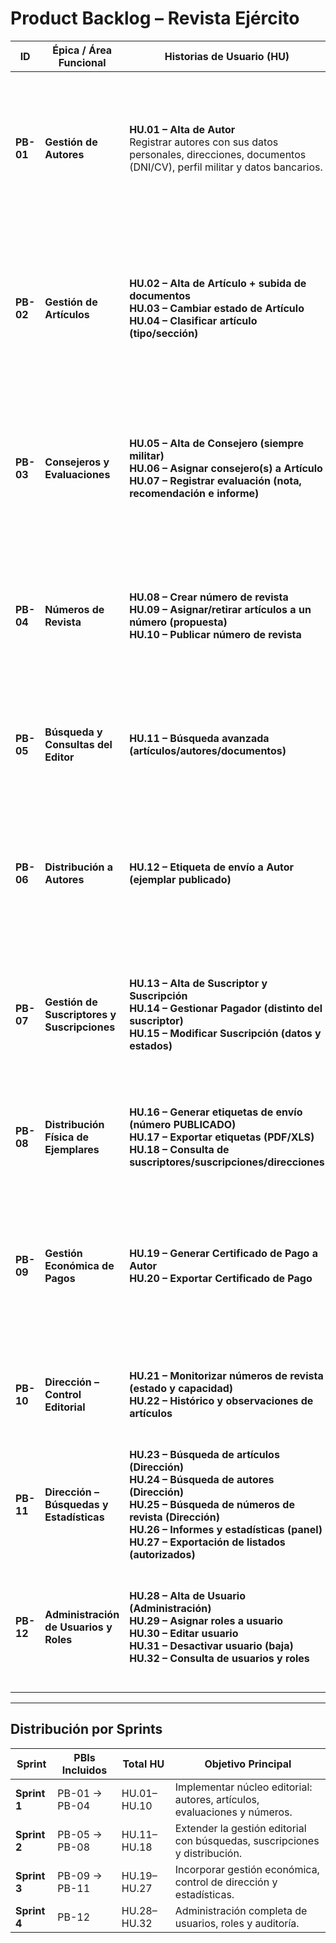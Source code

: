 # Product Backlog – Revista Ejército

| **ID** | **Épica / Área Funcional** | **Historias de Usuario (HU)** | **Prioridad** | **Comentarios** |
|--------|-----------------------------|--------------------------------|----------------|-----------------|
| **PB-01** | **Gestión de Autores** | **HU.01 – Alta de Autor**<br>Registrar autores con sus datos personales, direcciones, documentos (DNI/CV), perfil militar y datos bancarios. | **Alta (Sprint 1)** | Base del sistema: los autores se vinculan a artículos y pueden ser remunerables. Incluye buscador y ficha con artículos asociados. |
| **PB-02** | **Gestión de Artículos** | **HU.02 – Alta de Artículo + subida de documentos**<br>**HU.03 – Cambiar estado de Artículo**<br>**HU.04 – Clasificar artículo (tipo/sección)** | **Alta (Sprint 1)** | Define el ciclo de vida editorial: recepción, revisión, evaluación y clasificación. Incluye flujo de estados, control de versiones y medidas de extensión. |
| **PB-03** | **Consejeros y Evaluaciones** | **HU.05 – Alta de Consejero (siempre militar)**<br>**HU.06 – Asignar consejero(s) a Artículo**<br>**HU.07 – Registrar evaluación (nota, recomendación e informe)** | **Alta (Sprint 1)** | Permite registrar consejeros, asignar evaluadores a artículos, registrar evaluaciones e informes y controlar el paso a “Evaluado”. |
| **PB-04** | **Números de Revista** | **HU.08 – Crear número de revista**<br>**HU.09 – Asignar/retirar artículos a un número (propuesta)**<br>**HU.10 – Publicar número de revista** | **Alta (Sprint 1)** | Consolidación editorial: planificación, propuesta y publicación de números de revista. Incluye control de duplicados, validaciones y estados. |
| **PB-05** | **Búsqueda y Consultas del Editor** | **HU.11 – Búsqueda avanzada (artículos/autores/documentos)** | **Media (Sprint 2)** | Permite al editor acceder rápidamente a artículos, autores y documentos mediante múltiples filtros y descargas. |
| **PB-06** | **Distribución a Autores** | **HU.12 – Etiqueta de envío a Autor (ejemplar publicado)** | **Media (Sprint 2)** | Generación de etiquetas de cortesía para autores con artículos publicados. Integrado con los datos de dirección y número de revista. |
| **PB-07** | **Gestión de Suscriptores y Suscripciones** | **HU.13 – Alta de Suscriptor y Suscripción**<br>**HU.14 – Gestionar Pagador (distinto del suscriptor)**<br>**HU.15 – Modificar Suscripción (datos y estados)** | **Media (Sprint 2)** | Administración completa de suscriptores, suscripciones, pagadores y direcciones postales. Control de estados y periodos activos. |
| **PB-08** | **Distribución Física de Ejemplares** | **HU.16 – Generar etiquetas de envío (número PUBLICADO)**<br>**HU.17 – Exportar etiquetas (PDF/XLS)**<br>**HU.18 – Consulta de suscriptores/suscripciones/direcciones** | **Media (Sprint 2)** | Preparación, configuración y exportación de lotes de envío postal para suscripciones activas. |
| **PB-09** | **Gestión Económica de Pagos** | **HU.19 – Generar Certificado de Pago a Autor**<br>**HU.20 – Exportar Certificado de Pago** | **Media (Sprint 3)** | Permite generar certificados de pago para autores de artículos publicados, aplicando retenciones y exportando los datos a PDF/XLS. |
| **PB-10** | **Dirección – Control Editorial** | **HU.21 – Monitorizar números de revista (estado y capacidad)**<br>**HU.22 – Histórico y observaciones de artículos** | **Media (Sprint 3)** | Seguimiento de estados, capacidad de número y trazabilidad del proceso editorial con observaciones. |
| **PB-11** | **Dirección – Búsquedas y Estadísticas** | **HU.23 – Búsqueda de artículos (Dirección)**<br>**HU.24 – Búsqueda de autores (Dirección)**<br>**HU.25 – Búsqueda de números de revista (Dirección)**<br>**HU.26 – Informes y estadísticas (panel)**<br>**HU.27 – Exportación de listados (autorizados)** | **Media (Sprint 3)** | Herramientas de análisis y reporting: filtros combinados, KPIs, paneles de control y exportación de datos. |
| **PB-12** | **Administración de Usuarios y Roles** | **HU.28 – Alta de Usuario (Administración)**<br>**HU.29 – Asignar roles a usuario**<br>**HU.30 – Editar usuario**<br>**HU.31 – Desactivar usuario (baja)**<br>**HU.32 – Consulta de usuarios y roles** | **Baja (Sprint 4)** | Administración de accesos mediante credenciales DICODEF, asignación de roles, auditoría de altas/bajas y trazabilidad de permisos. |

---

## Distribución por Sprints

| **Sprint** | **PBIs Incluidos** | **Total HU** | **Objetivo Principal** |
|-------------|--------------------|---------------|------------------------|
| **Sprint 1** | PB-01 → PB-04 | HU.01–HU.10 | Implementar núcleo editorial: autores, artículos, evaluaciones y números. |
| **Sprint 2** | PB-05 → PB-08 | HU.11–HU.18 | Extender la gestión editorial con búsquedas, suscripciones y distribución. |
| **Sprint 3** | PB-09 → PB-11 | HU.19–HU.27 | Incorporar gestión económica, control de dirección y estadísticas. |
| **Sprint 4** | PB-12 | HU.28–HU.32 | Administración completa de usuarios, roles y auditoría. |


